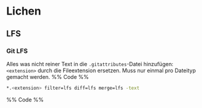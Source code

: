 # Lichen

## LFS

### Git LFS

Alles was nicht reiner Text in die `.gitattributes`-Datei hinzufügen:
`<extension>` durch die Fileextension ersetzen. Muss nur
einmal pro Dateityp gemacht werden.
%% Code %%
```bash
*.<extension> filter=lfs diff=lfs merge=lfs -text
```
%% Code %%
